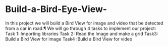# Build-a-Bird-Eye-View-
In this project we will build a Bird View for image and video​ that be detected from a car in road.¶ We will go through 4 tasks to implement our project: Task 1: Importing libraries Task 2: Read the Image and make a grid Task3: Build a Bird View for image Task4 :Build a Bird View for video
